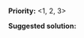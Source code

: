 ### <Issue title>
<!-- e.g: No issue guidelines -->
<!-- Describe the issue with a short and accurate title -->

**Priority:**
<1, 2, 3>

<!-- e.g: 3 -->
<!-- Proposed priority for the issue. -->
<!-- 1 is the lowest. e.g: Documentation grammar errors -->
<!-- 2 being medium. e.g: Strike system not muting people on 2 strikes -->
<!-- 3 is high. e.g: HotBot is randomly banning people. -->

**Suggested solution:**
<Solution>

<!-- e.g: The provided template be saved as `ISSUE_TEMPLATE.md` in a new directory `.github` -->
<!-- Give an explanation of your proposed solution to the issue -->
<!-- This does not need to be verbose and simply needs to explain how something should work so we can discuss solutions from there on. -->
